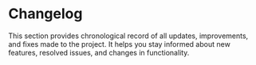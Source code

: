 # Changelog

This section provides chronological record of all updates, improvements, and fixes made to the project. It helps you stay informed about new features, resolved issues, and changes in functionality.
